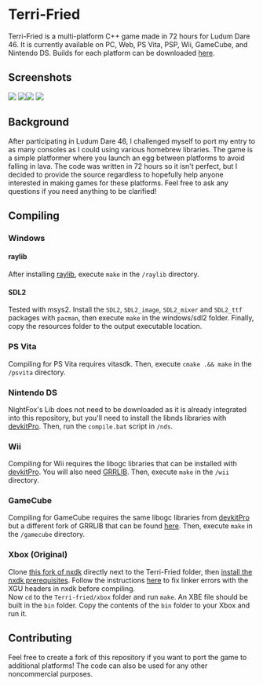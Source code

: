 # Terri-Fried

Terri-Fried is a multi-platform C++ game made in 72 hours for Ludum Dare 46. It is currently available on PC, Web, PS Vita, PSP, Wii, GameCube, and Nintendo DS. Builds for each platform can be downloaded [here](https://polymars.itch.io/terri-fried).

## Screenshots
![](https://img.itch.zone/aW1hZ2UvNjIwMzc4LzMyOTcwNzkucG5n/347x500/tOVUPR.png) ![](https://img.itch.zone/aW1hZ2UvNjIwMzc4LzMyOTcwODAucG5n/347x500/7WajOY.png)![](https://img.itch.zone/aW1hZ2UvNjIwMzc4LzMyOTc3NTMucG5n/347x500/OQvCg8.png) ![](https://img.itch.zone/aW1hZ2UvNjIwMzc4LzMyOTcwODMucG5n/347x500/sQhgXc.png)


## Background
After participating in Ludum Dare 46, I challenged myself to port my entry to as many consoles as I could using various homebrew libraries. The game is a simple platformer where you launch an egg between platforms to avoid falling in lava. The code was written in 72 hours so it isn't perfect, but I decided to provide the source regardless to hopefully help anyone interested in making games for these platforms. Feel free to ask any questions if you need anything to be clarified!


## Compiling
### Windows
#### raylib 
After installing [raylib](https://github.com/raysan5/raylib/releases), execute ``make`` in the ``/raylib`` directory.
#### SDL2 
Tested with msys2. Install the `SDL2`, `SDL2_image`, `SDL2_mixer` and `SDL2_ttf` packages with `pacman`, then execute `make` in the windows/sdl2 folder. Finally, copy the resources folder to the output executable location.
### PS Vita
Compiling for PS Vita requires vitasdk. Then, execute ``cmake .&& make`` in the ``/psvita`` directory.
### Nintendo DS
NightFox's Lib does not need to be downloaded as it is already integrated into this repository, but you'll need to install the libnds libraries with [devkitPro](https://devkitpro.org/wiki/Getting_Started). Then, run the ``compile.bat`` script in ``/nds``.
### Wii
Compiling for Wii requires the libogc libraries that can be installed with [devkitPro](https://devkitpro.org/wiki/Getting_Started). You will also need [GRRLIB](https://github.com/GRRLIB/GRRLIB). Then, execute ``make`` in the ``/wii`` directory.
### GameCube
Compiling for GameCube requires the same libogc libraries from [devkitPro](https://devkitpro.org/wiki/Getting_Started) but a different fork of GRRLIB that can be found [here](https://github.com/capz/GRRLIB). Then, execute ``make`` in the ``/gamecube`` directory.
### Xbox (Original)
Clone [this fork of nxdk](https://github.com/dracc/nxdk/tree/xgu) directly next to the Terri-Fried folder, then [install the nxdk prerequisites](https://github.com/XboxDev/nxdk/wiki/Getting-Started). Follow the instructions [here](https://github.com/Voxel9/xbox-xgu-examples#quick-guide) to fix linker errors with the XGU headers in nxdk before compiling.  
Now `cd` to the `Terri-fried/xbox` folder and run `make`. An XBE file should be built in the `bin` folder. Copy the contents of the `bin` folder to your Xbox and run it.
## Contributing
Feel free to create a fork of this repository if you want to port the game to additional platforms! The code can also be used for any other noncommercial purposes.
